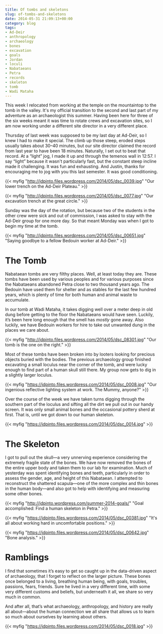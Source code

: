 ```yaml
---
title: Of tombs and skeletons
slug: of-tombs-and-skeletons
date: 2014-05-31 21:09:13+00:00
category: blog
tags:
- Ad-Deir
- anthropology
- archaeology
- bones
- excavation
- goals
- Jordan
- loculi
- Nabataeans
- Petra
- records
- skeleton
- tomb
- Wadi Mataha
---
```


This week I relocated from working at the temple on the mountaintop to the tomb in the valley. It's my official transition to the second and last part of my adventure as an archaeologist this summer. Having been here for three of the six weeks meant it was time to rotate crews and excavation sites, so I am now working under a different site director in a very different place.

<!-- more -->

Thursday of last week was supposed to be my last day at Ad-Deir, so I knew I had to make it special. The climb up those steep, eroded steps usually takes about 30–40 minutes, but our site director claimed the record from last year to have been 18 minutes. Naturally, I set out to beat that record. At a “light” jog, I made it up and through the temenos wall in 12:57. I say “light” because it wasn't particularly fast, but the constant steep incline made it challenging. It was fun and exhausting. And Justin, thanks for encouraging me to jog with you this last semester. It was good conditioning.

{{< myfig "http://jdpinto.files.wordpress.com/2014/05/dsc_0039.jpg" "Our lower trench on the Ad-Deir Plateau." >}}

{{< myfig "http://jdpinto.files.wordpress.com/2014/05/dsc_0077.jpg" "Our excavation trench at the great circle." >}}

Sunday was the day of the rotation, but because two of the students in the other crew were sick and out of commission, I was asked to stay with the Ad-Deir group for one more day. So that meant Monday was when I got to begin my time at the tomb.

{{< myfig "http://jdpinto.files.wordpress.com/2014/05/dsc_00651.jpg" "Saying goodbye to a fellow Bedouin worker at Ad-Deir." >}}


# The Tomb


Nabataean tombs are very filthy places. Well, at least today they are. These tombs have been used by various peoples and for various purposes since the Nabataeans abandoned Petra close to two thousand years ago. The Bedouin have used them for shelter and as stables for the last few hundred years, which is plenty of time for both human and animal waste to accumulate.

In our tomb at Wadi Mataha, it takes digging well over a meter deep in old dung before getting to the floor the Nabataeans would have seen. Luckily, it’s been here long enough that the smell has _mostly_ gone away. Also luckily, we have Bedouin workers for hire to take out unwanted dung in the places we care about.

{{< myfig "http://jdpinto.files.wordpress.com/2014/05/dsc_08301.jpg" "Our tomb is the one on the right." >}}

Most of these tombs have been broken into by looters looking for precious objects buried with the bodies. The previous archaeology group finished excavating a small loculus near the corner of the tomb, and were lucky enough to find part of a human skull still there. My group now gets to dig in a slightly larger loculus.

{{< myfig "https://jdpinto.files.wordpress.com/2014/05/dsc_0008.jpg" "Our ingenious reflective lighting system at work. The Mummy, anyone?" >}}

Over the course of the week we have taken turns digging through the southern part of the loculus and sifting all the dirt we pull out in our handy screen. It was only small animal bones and the occasional pottery sherd at first. That is, until we got down to our human skeleton.

{{< myfig "https://jdpinto.files.wordpress.com/2014/05/dsc_0014.jpg" >}}


# The Skeleton


I got to pull out the skull—a very unnerving experience considering the extremely fragile state of the bones. We have now removed the bones of the entire upper body and taken them to our lab for examination. Much of yesterday was spent identifying bones and teeth, particularly in order to assess the gender, age, and height of this Nabataean. I attempted to reconstruct the shattered scapula—one of the more complex and thin bones in the human body—and also got to help with identifying and measuring some other bones.

{{< myfig "http://jdpinto.wordpress.com/summer-2014-goals/" "Goal accomplished: Find a human skeleton in Petra." >}}

{{< myfig "https://jdpinto.files.wordpress.com/2014/05/dsc_00381.jpg" "It's all about working hard in uncomfortable positions." >}}

{{< myfig "https://jdpinto.files.wordpress.com/2014/05/dsc_00642.jpg" "Bone analysis." >}}


# Ramblings


I find that sometimes it’s easy to get so caught up in the data-driven aspect of archaeology, that I forget to reflect on the larger picture. These bones once belonged to a living, breathing human being, with goals, troubles, passions, fears, friends. Sure he lived in a very different time, with some very different customs and beliefs, but underneath it all, we share so very much in common.

And after all, that’s what archaeology, anthropology, and history are really all about—about the human connection we all share that allows us to learn so much about ourselves by learning about others.

{{< myfig "https://jdpinto.files.wordpress.com/2014/05/dsc_0018.jpg" >}}
